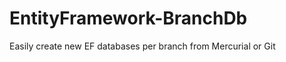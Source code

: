 EntityFramework-BranchDb
========================

Easily create new EF databases per branch from Mercurial or Git
